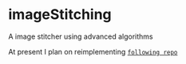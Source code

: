 # imageStitching
A image stitcher using advanced algorithms

At present I plan on reimplementing [`following repo`](https://github.com/yrlu/image_mosaic_stitching)
